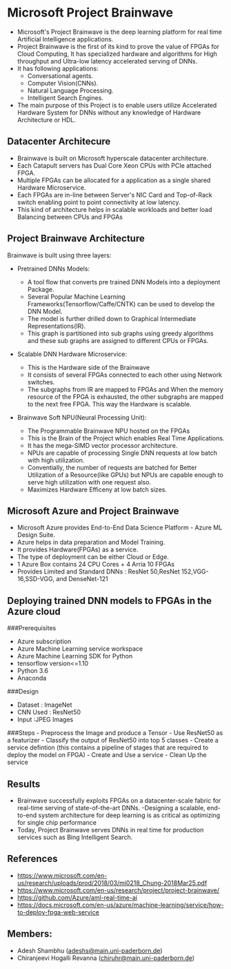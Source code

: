 
# Microsoft Project Brainwave
- Microsoft's Project Brainwave is the deep learning platform for real time Artificial Intelligence applications.
- Project Brainwave is the first of its kind to prove the value of FPGAs for Cloud Computing, It has specialized hardware and algorithms for High throughput and Ultra-low latency accelerated serving of DNNs.
- It has following applications:
  - Conversational agents.
  - Computer Vision(CNNs).
  - Natural Language Processing.
  - Intelligent Search Engines.
- The main purpose of this Project is to enable users utilize  Accelerated Hardware System for DNNs without any knowledge of Hardware Architecture or HDL.

## Datacenter Architecure
- Brainwave is built on Microsoft hyperscale datacenter architecture.
- Each Catapult servers has Dual Core Xeon CPUs with PCIe attached FPGA.
- Multiple FPGAs can be allocated for a application as a single shared Hardware Microservice.
- Each FPGAs are in-line between Server's NIC Card and Top-of-Rack switch enabling point to point connectivity at low latency.
- This kind of architecture helps in scalable workloads and better load Balancing between CPUs and FPGAs

## Project Brainwave Architecture
Brainwave is built using three layers:  
- Pretrained DNNs Models:  
  - A tool flow that converts pre trained DNN Models into a deployment Package.  
  - Several Popular Machine Learning Frameworks(Tensorflow/Caffe/CNTK) can be used to develop the DNN Model.
  - The model is further drilled down to Graphical Intermediate Representations(IR).
  - This graph is partitioned into sub graphs using greedy algorithms and these sub graphs are assigned to different CPUs or FPGAs.

- Scalable DNN Hardware Microservice:
    - This is the Hardware side of the Brainwave
    - It consists of several FPGAs connected to each other using Network switches.
    - The subgraphs from IR are mapped to FPGAs and When the memory resource of the FPGA is exhausted, the other subgraphs are mapped to the next free FPGA. This way the Hardware is scalable.
- Brainwave Soft NPU(Neural Processing Unit):
  - The Programmable Brainwave NPU hosted on the FPGAs
  - This is the Brain of the Project which enables Real Time Applications.
  - It has the mega-SIMD vector processor architecture.
  - NPUs are capable of processing Single DNN requests at low batch with high utilization.
  - Conventially, the number of requests are batched for Better Utilization of a Resource(like GPUs) but NPUs are capable enough to serve high utilization with one request also.
  - Maximizes Hardware Efficeny at low batch sizes.

## Microsoft Azure and Project Brainwave
- Microsoft Azure provides End-to-End Data Science Platform - Azure ML Design Suite.
- Azure helps in data preparation and Model Training.
- It provides Hardware(FPGAs) as a service.
- The type of deployment can be either Cloud or Edge.
- 1 Azure Box contains 24 CPU Cores + 4 Arria 10 FPGAs
- Provides Limited and Standard DNNs : ResNet 50,ResNet 152,VGG-16,SSD-VGG, and DenseNet-121

## Deploying trained DNN models to FPGAs in the Azure cloud
###Prerequisites
  - Azure subscription
  - Azure Machine Learning service workspace
  - Azure Machine Learning SDK for Python
  - tensorflow version<=1.10 
  - Python 3.6
  - Anaconda  

###Design
  - Dataset : ImageNet
  - CNN Used : ResNet50
  - Input :JPEG Images
 
###Steps
    - Preprocess the Image and produce a Tensor
    - Use ResNet50 as a featurizer
    - Classify the output of ResNet50 into top 5 classes 
    - Create a service defintion (this contains a pipeline of stages that are required to deploy the model on FPGA)
    - Create and Use a service 
    - Clean Up the service

## Results
- Brainwave successfully exploits FPGAs on a datacenter-scale fabric for real-time serving of state-of-the-art DNNs.
-Designing a scalable, end-to-end system architecture for deep learning is as critical as optimizing for single chip performance
- Today, Project Brainwave serves DNNs in real time for production services such as Bing Intelligent Search.

## References
- https://www.microsoft.com/en-us/research/uploads/prod/2018/03/mi0218_Chung-2018Mar25.pdf
- https://www.microsoft.com/en-us/research/project/project-brainwave/
- https://github.com/Azure/aml-real-time-ai
- https://docs.microsoft.com/en-us/azure/machine-learning/service/how-to-deploy-fpga-web-service

## Members:
- Adesh Shambhu (adeshs@main.uni-paderborn.de)
- Chiranjeevi Hogalli Revanna (chiruhr@main.uni-paderborn.de)
